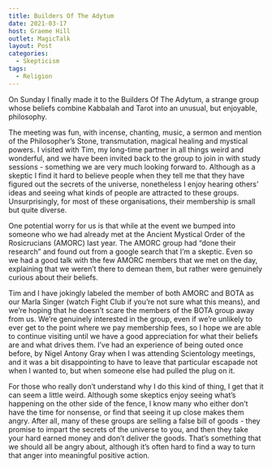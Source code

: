 ```yaml
---
title: Builders Of The Adytum
date: 2021-03-17
host: Graeme Hill
outlet: MagicTalk
layout: Post
categories:
  - Skepticism
tags:
  - Religion
---
```


On Sunday I finally made it to the Builders Of The Adytum, a strange group whose beliefs combine Kabbalah and Tarot into an unusual, but enjoyable, philosophy.

<!-- more -->

The meeting was fun, with incense, chanting, music, a sermon and mention of the Philosopher’s Stone, transmutation, magical healing and mystical powers. I visited with Tim, my long-time partner in all things weird and wonderful, and we have been invited back to the group to join in with study sessions - something we are very much looking forward to. Although as a skeptic I find it hard to believe people when they tell me that they have figured out the secrets of the universe, nonetheless I enjoy hearing others’ ideas and seeing what kinds of people are attracted to these groups. Unsurprisingly, for most of these organisations, their membership is small but quite diverse.

One potential worry for us is that while at the event we bumped into someone who we had already met at the Ancient Mystical Order of the Rosicrucians (AMORC) last year. The AMORC group had “done their research” and found out from a google search that I’m a skeptic. Even so we had a good talk with the few AMORC members that we met on the day, explaining that we weren’t there to demean them, but rather were genuinely curious about their beliefs.

Tim and I have jokingly labeled the member of both AMORC and BOTA as our Marla Singer (watch Fight Club if you’re not sure what this means), and we’re hoping that he doesn’t scare the members of the BOTA group away from us. We’re genuinely interested in the group, even if we’re unlikely to ever get to the point where we pay membership fees, so I hope we are able to continue visiting until we have a good appreciation for what their beliefs are and what drives them. I’ve had an experience of being outed once before, by Nigel Antony Gray when I was attending Scientology meetings, and it was a bit disappointing to have to leave that particular escapade not when I wanted to, but when someone else had pulled the plug on it.

For those who really don’t understand why I do this kind of thing, I get that it can seem a little weird. Although some skeptics enjoy seeing what’s happening on the other side of the fence, I know many who either don’t have the time for nonsense, or find that seeing it up close makes them angry. After all, many of these groups are selling a false bill of goods - they promise to impart the secrets of the universe to you, and then they take your hard earned money and don’t deliver the goods. That’s something that we should all be angry about, although it’s often hard to find a way to turn that anger into meaningful positive action.
